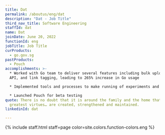 ```yaml
---
title: Dat
permalink: /aboutus/eng/dat
description: "Dat - Job Title"
third_nav_title: Software Engineering
staffId: dat
name: Dat
joinDate: June 20, 2022
functionId: eng
jobTitle: Job Title
curProducts:
  - go.gov.sg
pastProducts:
  - Pouch
accomplishments: >-
  * Worked with Go team to deliver several features including bulk upload, Go
  API, and link tagging, leading to 265% increase in Go usage

  * Implemented tools and processes to make running of experiments and new projects efficient and cost-effective, including monoGo, mono-infra, and an experimental project Kubernetes Cluster

  * Launched Pouch for beta testing
quote: There is no doubt that it is around the family and the home that all the
  greatest virtues… are created, strengthened and maintained.
linkedinId: dat

---
```


{% include staff.html staff=page color=site.colors.function-colors.eng %}
